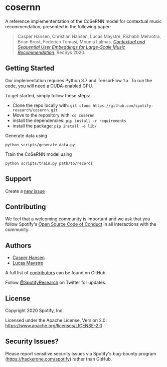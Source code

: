 # cosernn

A reference implemententation of the CoSeRNN model for contextual music
recommendation, presented in the following paper:

> Casper Hansen, Christian Hansen, Lucas Maystre, Rishabh Mehrotra, Brian
> Brost, Federico Tomasi, Mounia Lalmas. _[Contextual and Sequential User
> Embeddings for Large-Scale Music
> Recommendation](https://dl.acm.org/doi/10.1145/3383313.3412248)_, RecSys
> 2020.


## Getting Started

Our implementation requires Python 3.7 and TensorFlow 1.x. To run the code, you
will need a CUDA-enabled GPU.

To get started, simply follow these steps:

- Clone the repo locally with: `git clone
  https://github.com/spotify-research/cosernn.git`
- Move to the repository with: `cd cosernn`
- install the dependencies: `pip install -r requirements`
- install the package: `pip install -e lib/`

Generate data using

    python scripts/generate_data.py

Train the CoSeRNN model using

    python scripts/train.py path/to/records


## Support

Create a [new issue](https://github.com/spotify-research/cosernn/issues/new)


## Contributing

We feel that a welcoming community is important and we ask that you follow Spotify's
[Open Source Code of Conduct](https://github.com/spotify/code-of-conduct/blob/master/code-of-conduct.md)
in all interactions with the community.


## Authors

- [Casper Hansen](mailto:casper.hanzen@gmail.com)
- [Lucas Maystre](mailto:lucasm@spotify.com)

A full list of [contributors](https://github.com/spotify-research/cosernn/graphs/contributors?type=a) can
be found on GitHub.

Follow [@SpotifyResearch](https://twitter.com/SpotifyResearch) on Twitter for
updates.


## License

Copyright 2020 Spotify, Inc.

Licensed under the Apache License, Version 2.0:
https://www.apache.org/licenses/LICENSE-2.0


## Security Issues?

Please report sensitive security issues via Spotify's bug-bounty program
(https://hackerone.com/spotify) rather than GitHub.
